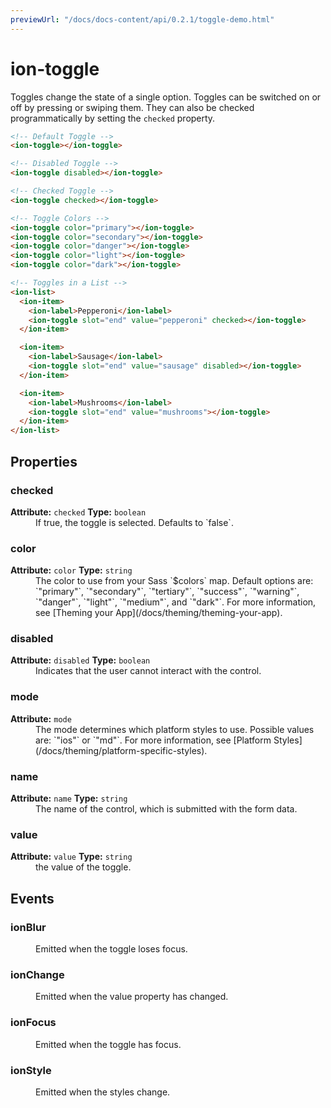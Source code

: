 ```yaml
---
previewUrl: "/docs/docs-content/api/0.2.1/toggle-demo.html"
---
```

# ion-toggle

Toggles change the state of a single option. Toggles can be switched on or off by pressing or swiping them. They can also be checked programmatically by setting the `checked` property.


```html
<!-- Default Toggle -->
<ion-toggle></ion-toggle>

<!-- Disabled Toggle -->
<ion-toggle disabled></ion-toggle>

<!-- Checked Toggle -->
<ion-toggle checked></ion-toggle>

<!-- Toggle Colors -->
<ion-toggle color="primary"></ion-toggle>
<ion-toggle color="secondary"></ion-toggle>
<ion-toggle color="danger"></ion-toggle>
<ion-toggle color="light"></ion-toggle>
<ion-toggle color="dark"></ion-toggle>

<!-- Toggles in a List -->
<ion-list>
  <ion-item>
    <ion-label>Pepperoni</ion-label>
    <ion-toggle slot="end" value="pepperoni" checked></ion-toggle>
  </ion-item>

  <ion-item>
    <ion-label>Sausage</ion-label>
    <ion-toggle slot="end" value="sausage" disabled></ion-toggle>
  </ion-item>

  <ion-item>
    <ion-label>Mushrooms</ion-label>
    <ion-toggle slot="end" value="mushrooms"></ion-toggle>
  </ion-item>
</ion-list>
```


<h2>Properties</h2> 

<dl>
<dt>
<h3>checked</h3> 
<strong>Attribute:</strong>  <code>checked</code>
<strong>Type:</strong> <code>boolean</code>
</dt>
<dd>If true, the toggle is selected. Defaults to `false`.</dd>

<dt>
<h3>color</h3> 
<strong>Attribute:</strong>  <code>color</code>
<strong>Type:</strong> <code>string</code>
</dt>
<dd>The color to use from your Sass `$colors` map.
Default options are: `"primary"`, `"secondary"`, `"tertiary"`, `"success"`, `"warning"`, `"danger"`, `"light"`, `"medium"`, and `"dark"`.
For more information, see [Theming your App](/docs/theming/theming-your-app).</dd>

<dt>
<h3>disabled</h3> 
<strong>Attribute:</strong>  <code>disabled</code>
<strong>Type:</strong> <code>boolean</code>
</dt>
<dd>Indicates that the user cannot interact with the control.</dd>

<dt>
<h3>mode</h3> 
<strong>Attribute:</strong>  <code>mode</code>
</dt>
<dd>The mode determines which platform styles to use.
Possible values are: `"ios"` or `"md"`.
For more information, see [Platform Styles](/docs/theming/platform-specific-styles).</dd>

<dt>
<h3>name</h3> 
<strong>Attribute:</strong>  <code>name</code>
<strong>Type:</strong> <code>string</code>
</dt>
<dd>The name of the control, which is submitted with the form data.</dd>

<dt>
<h3>value</h3> 
<strong>Attribute:</strong>  <code>value</code>
<strong>Type:</strong> <code>string</code>
</dt>
<dd>the value of the toggle.</dd>

</dl>


<h2>Events</h2>

<dl><dt>
<h3>ionBlur</h3></dt>
<dd>Emitted when the toggle loses focus.</dd>

<dt>
<h3>ionChange</h3></dt>
<dd>Emitted when the value property has changed.</dd>

<dt>
<h3>ionFocus</h3></dt>
<dd>Emitted when the toggle has focus.</dd>

<dt>
<h3>ionStyle</h3></dt>
<dd>Emitted when the styles change.</dd>

</dl>


